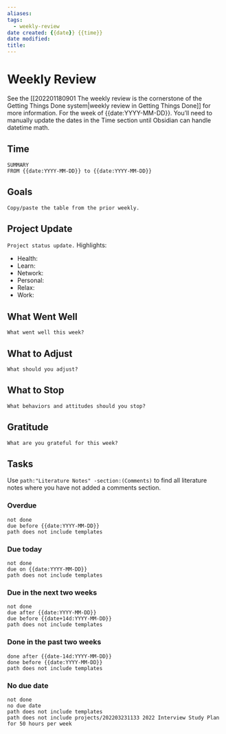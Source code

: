 ```yaml
---
aliases:
tags:
  - weekly-review
date created: {{date}} {{time}}
date modified: 
title:
---
```


# Weekly Review

See the [[202201180901 The weekly review is the cornerstone of the Getting Things Done system|weekly review in Getting Things Done]] for more information. For the week of {{date:YYYY-MM-DD}}. You’ll need to manually update the dates in the Time section until Obsidian can handle datetime math.

## Time

```toggl
SUMMARY
FROM {{date:YYYY-MM-DD}} to {{date:YYYY-MM-DD}}
```

## Goals

`Copy/paste the table from the prior weekly.`

## Project Update

`Project status update.`
Highlights:
- Health:
- Learn:
- Network:
- Personal:
- Relax:
- Work:

## What Went Well

`What went well this week?`

## What to Adjust

`What should you adjust?`

## What to Stop

`What behaviors and attitudes should you stop?`

## Gratitude

`What are you grateful for this week?`

## Tasks

Use `path:"Literature Notes" -section:(Comments)` to find all literature notes where you have not added a comments section.

### Overdue

```tasks
not done
due before {{date:YYYY-MM-DD}}
path does not include templates
```

### Due today

```tasks
not done
due on {{date:YYYY-MM-DD}}
path does not include templates
```

### Due in the next two weeks

```tasks
not done
due after {{date:YYYY-MM-DD}}
due before {{date+14d:YYYY-MM-DD}}
path does not include templates
```

### Done in the past two weeks

```tasks
done after {{date-14d:YYYY-MM-DD}}
done before {{date:YYYY-MM-DD}}
path does not include templates
```

### No due date

```tasks
not done
no due date
path does not include templates
path does not include projects/202203231133 2022 Interview Study Plan for 50 hours per week
```